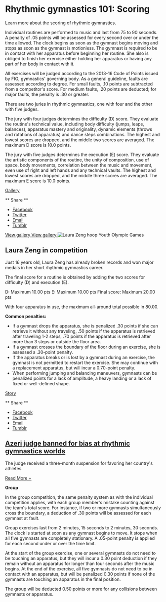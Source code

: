 Rhythmic gymnastics 101: Scoring
================================

Learn more about the scoring of rhythmic gymnastics.

Individual routines are performed to music and last from 75 to 90 seconds. A penalty of .05 points will be assessed for every second over or under the time allowed. The clock begins as soon as the gymnast begins moving and stops as soon as the gymnast is motionless. The gymnast is required to be in contact with her apparatus before beginning her routine. She also is obliged to finish her exercise either holding her apparatus or having any part of her body in contact with it.

All exercises will be judged according to the 2013-16 Code of Points issued by FIG, gymnastics' governing body. As a general guideline, faults are assessed according to degree. For small faults, .10 points are subtracted from a competitor's score. For medium faults, .20 points are deducted; for major faults, the penalty is .30 or greater.

There are two juries in rhythmic gymnastics, one with four and the other with five judges.

The jury with four judges determines the difficulty (D) score. They evaluate the routine's technical value, including body difficulty (jumps, leaps, balances), apparatus mastery and originality, dynamic elements (throws and rotations of apparatus) and dance steps combinations. The highest and lowest scores are dropped, and the middle two scores are averaged. The maximum D score is 10.0 points.

The jury with five judges determines the execution (E) score. They evaluate the artistic components of the routine, the unity of composition, use of space, body movements, correlation between the music and movement, even use of right and left hands and any technical vaults. The highest and lowest scores are dropped, and the middle three scores are averaged. The maximum E score is 10.0 points.

[Gallery](/gallery/laura-zeng-competition)

<span class="social-links--title"> ** <span class="social-links--title-text"> Share </span> ** </span>
-   [<span class="icon-facebook" title="Facebook"> </span> <span class="element-invisible"> Facebook </span>](#)
-   [<span class="icon-twitter" title="Twitter"> </span> <span class="element-invisible"> Twitter </span>](#)
-   [<span class="icon-email" title="Email"> </span> <span class="element-invisible"> Email </span>](mailto:?subject=Rhythmic%20gymnastics%20101%3A%20Scoring%20&body=http%3A//www.nbcolympics.com/news/rhythmic-gymnastics-101-scoring)
-   [<span class="icon-tumblr" title="Tumblr"> </span> <span class="element-invisible"> Tumblr </span>](#)

[
<span class="view-gallery" href="/gallery/laura-zeng-competition"> <span class="element-invisible"> View gallery </span> </span>
<span class="view-gallery-fs"> <span class="element-invisible"> View gallery </span> </span>](/gallery/laura-zeng-competition)
![Laura Zeng hoop Youth Olympic Games](/sites/default/files/field_image/28March2016/Laura-Zeng_IOC_PHO10810478.jpg)

Laura Zeng in competition
-------------------------

Just 16 years old, Laura Zeng has already broken records and won major medals in her short rhythmic gymnastics career.

The final score for a routine is obtained by adding the two scores for difficulty (D) and execution (E).

D: Maximum 10.00 pts
E: Maximum 10.00 pts
Final score: Maximum 20.00 pts

With four apparatus in use, the maximum all-around total possible in 80.00.

**Common penalties:**

-   If a gymnast drops the apparatus, she is penalized .30 points if she can retrieve it without any traveling, .50 points if the apparatus is retrieved after traveling 1-2 steps, .70 points if the apparatus is retrieved after more than 3 steps or outside the floor area.
-   If a gymnast crosses the boundary of the floor during an exercise, she is assessed a .30-point penalty.
-   If the apparatus breaks or is lost by a gymnast during an exercise, the gymnast is not permitted to restart the exercise. She may continue with a replacement apparatus, but will incur a 0.70-point penalty.
-   When performing jumping and balancing maneuvers, gymnasts can be penalized points for a lack of amplitude, a heavy landing or a lack of fixed or well-defined shape.

[Story](/news/azeri-judge-banned-bias-rhythmic-gymnastics-worlds)

<span class="social-links--title"> ** <span class="social-links--title-text"> Share </span> ** </span>
-   [<span class="icon-facebook" title="Facebook"> </span> <span class="element-invisible"> Facebook </span>](#)
-   [<span class="icon-twitter" title="Twitter"> </span> <span class="element-invisible"> Twitter </span>](#)
-   [<span class="icon-email" title="Email"> </span> <span class="element-invisible"> Email </span>](mailto:?subject=Rhythmic%20gymnastics%20101%3A%20Scoring%20&body=http%3A//www.nbcolympics.com/news/rhythmic-gymnastics-101-scoring)
-   [<span class="icon-tumblr" title="Tumblr"> </span> <span class="element-invisible"> Tumblr </span>](#)

[Azeri judge banned for bias at rhythmic gymnastics worlds](/news/azeri-judge-banned-bias-rhythmic-gymnastics-worlds)
---------------------------------------------------------------------------------------------------------------------

The judge received a three-month suspension for favoring her country's athletes.

<a href="/news/azeri-judge-banned-bias-rhythmic-gymnastics-worlds" class="read-more">Read More +</a>

**Group**

In the group competition, the same penalty system as with the individual competition applies, with each group member's mistake counting against the team's total score. For instance, if two or more gymnasts simultaneously cross the boundary, a deduction of .30 points will be assessed for each gymnast at fault.

Group exercises last from 2 minutes, 15 seconds to 2 minutes, 30 seconds. The clock is started at soon as any gymnast begins to move. It stops when all five gymnasts are completely stationary. A .05-point penalty is applied for each second under or over the time limit.

At the start of the group exercise, one or several gymnasts do not need to be touching an apparatus, but they will incur a 0.30 point deduction if they remain without an apparatus for longer than four seconds after the music begins. At the end of the exercise, all five gymnasts do not need to be in contact with an apparatus, but will be penalized 0.30 points if none of the gymnasts are touching an apparatus in the final position.

The group will be deducted 0.50 points or more for any collisions between gymnasts or apparatus.


